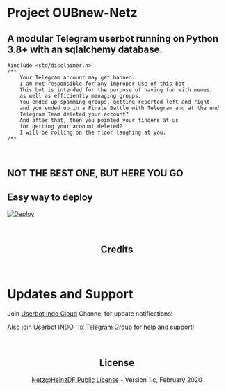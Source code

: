 # Project OUBnew-Netz


## A modular Telegram userbot running on Python 3.8+ with an sqlalchemy database.

```
#include <std/disclaimer.h>
/**
    Your Telegram account may get banned.
    I am not responsible for any improper use of this bot
    This bot is intended for the purpose of having fun with memes,
    as well as efficiently managing groups.
    You ended up spamming groups, getting reported left and right,
    and you ended up in a Finale Battle with Telegram and at the end
    Telegram Team deleted your account?
    And after that, then you pointed your fingers at us
    for getting your acoount deleted?
    I will be rolling on the floor laughing at you.
/**
```

<p align="center">&nbsp;</p>

## NOT THE BEST ONE, BUT HERE YOU GO

## Easy way to deploy
[![Deploy](https://telegra.ph/file/008d8a88e29bd8ed9ece9.png)](https://heroku.com/deploy?template=https://github.com/TG-UBotX/TG-UBotX)

<p align="center">&nbsp;</p>
<h2 align="center">Credits</h2>
<p align="center">&nbsp;</p>



# Updates and Support

Join <a href="https://t.me/userbotindocloud">Userbot Indo Cloud</a> Channel for update notifications!

Also join <a href="https://t.me/userbotindo">Userbot INDO🇮🇩</a> Telegram Group for help and support!
<p align="center">&nbsp;</p>
<h2 align="center">License</h2>
<p align="center"><a href="https://github.com/fortifying/OUBnew/blob/sql-extended/LICENSE">Netz@HeinzDF Public License</a> - Version 1.c, February 2020</p>
